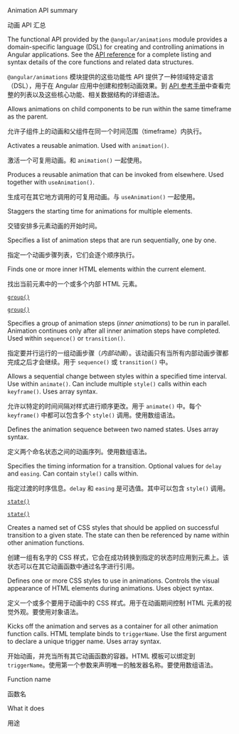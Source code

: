 Animation API summary

动画 API 汇总

The functional API provided by the `@angular/animations` module provides a domain-specific language \(DSL\) for creating and controlling animations in Angular applications.
See the [API reference](api/animations) for a complete listing and syntax details of the core functions and related data structures.

`@angular/animations` 模块提供的这些功能性 API 提供了一种领域特定语言（DSL），用于在 Angular 应用中创建和控制动画效果。到 [API 参考手册](api/animations)中查看完整的列表以及这些核心功能、相关数据结构的详细语法。

Allows animations on child components to be run within the same timeframe as the parent.

允许子组件上的动画和父组件在同一个时间范围（timeframe）内执行。

Activates a reusable animation. Used with `animation()`.

激活一个可复用动画。和 `animation()` 一起使用。

Produces a reusable animation that can be invoked from elsewhere. Used together with `useAnimation()`.

生成可在其它地方调用的可复用动画。与 `useAnimation()` 一起使用。

Staggers the starting time for animations for multiple elements.

交错安排多元素动画的开始时间。

Specifies a list of animation steps that are run sequentially, one by one.

指定一个动画步骤列表，它们会逐个顺序执行。

Finds one or more inner HTML elements within the current element.

找出当前元素中的一个或多个内部 HTML 元素。

[`group()`](api/animations/group)

[`group()`](api/animations/group)

Specifies a group of animation steps \(*inner animations*\) to be run in parallel. Animation continues only after all inner animation steps have completed. Used within `sequence()` or `transition()`.

指定要并行运行的一组动画步骤（*内部动画*）。该动画只有当所有内部动画步骤都完成之后才会继续。用于 `sequence()` 或 `transition()` 中。

Allows a sequential change between styles within a specified time interval. Use within `animate()`. Can include multiple `style()` calls within each `keyframe()`. Uses array syntax.

允许以特定的时间间隔对样式进行顺序更改。用于 `animate()` 中。每个 `keyframe()` 中都可以包含多个 `style()` 调用。使用数组语法。

Defines the animation sequence between two named states. Uses array syntax.

定义两个命名状态之间的动画序列。使用数组语法。

Specifies the timing information for a transition. Optional values for `delay` and `easing`. Can contain `style()` calls within.

指定过渡的时序信息。`delay` 和 `easing` 是可选值。其中可以包含 `style()` 调用。

[`state()`](api/animations/state)

[`state()`](api/animations/state)

Creates a named set of CSS styles that should be applied on successful transition to a given state. The state can then be referenced by name within other animation functions.

创建一组有名字的 CSS 样式，它会在成功转换到指定的状态时应用到元素上。该状态可以在其它动画函数中通过名字进行引用。

Defines one or more CSS styles to use in animations. Controls the visual appearance of HTML elements during animations. Uses object syntax.

定义一个或多个要用于动画中的 CSS 样式。用于在动画期间控制 HTML 元素的视觉外观。要使用对象语法。

Kicks off the animation and serves as a container for all other animation function calls. HTML template binds to `triggerName`. Use the first argument to declare a unique trigger name. Uses array syntax.

开始动画，并充当所有其它动画函数的容器。HTML 模板可以绑定到 `triggerName`。使用第一个参数来声明唯一的触发器名称。要使用数组语法。

Function name

函数名

What it does

用途